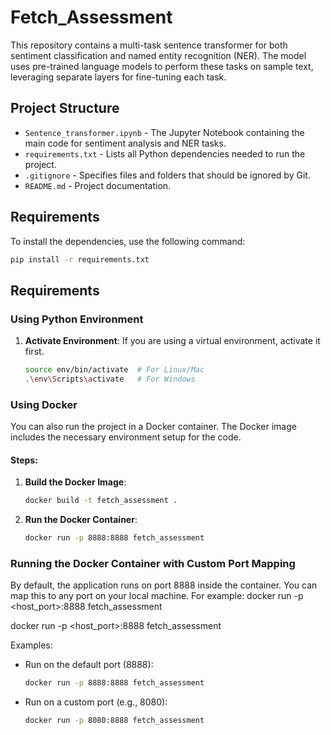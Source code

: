 # Fetch_Assessment

This repository contains a multi-task sentence transformer for both sentiment classification and named entity recognition (NER). The model uses pre-trained language models to perform these tasks on sample text, leveraging separate layers for fine-tuning each task. 

## Project Structure

- `Sentence_transformer.ipynb` - The Jupyter Notebook containing the main code for sentiment analysis and NER tasks.
- `requirements.txt` - Lists all Python dependencies needed to run the project.
- `.gitignore` - Specifies files and folders that should be ignored by Git.
- `README.md` - Project documentation.

## Requirements

To install the dependencies, use the following command:

```bash
pip install -r requirements.txt
```

## Requirements

### Using Python Environment

1. **Activate Environment**: If you are using a virtual environment, activate it first.

   ```bash
   source env/bin/activate  # For Linux/Mac
   .\env\Scripts\activate   # For Windows
   ```
### Using Docker

You can also run the project in a Docker container. The Docker image includes the necessary environment setup for the code.

#### Steps:

1. **Build the Docker Image**:

   ```bash
   docker build -t fetch_assessment .
   ```

2. **Run the Docker Container**: 

    ```bash
    docker run -p 8888:8888 fetch_assessment
    ```


### Running the Docker Container with Custom Port Mapping
By default, the application runs on port 8888 inside the container. You can map this to any port on your local machine. For example:
docker run -p <host_port>:8888 fetch_assessment

docker run -p <host_port>:8888 fetch_assessment

Examples:
- Run on the default port (8888):
  ```bash
  docker run -p 8888:8888 fetch_assessment
  ```
- Run on a custom port (e.g., 8080):
  ```bash
  docker run -p 8080:8888 fetch_assessment
  ```


